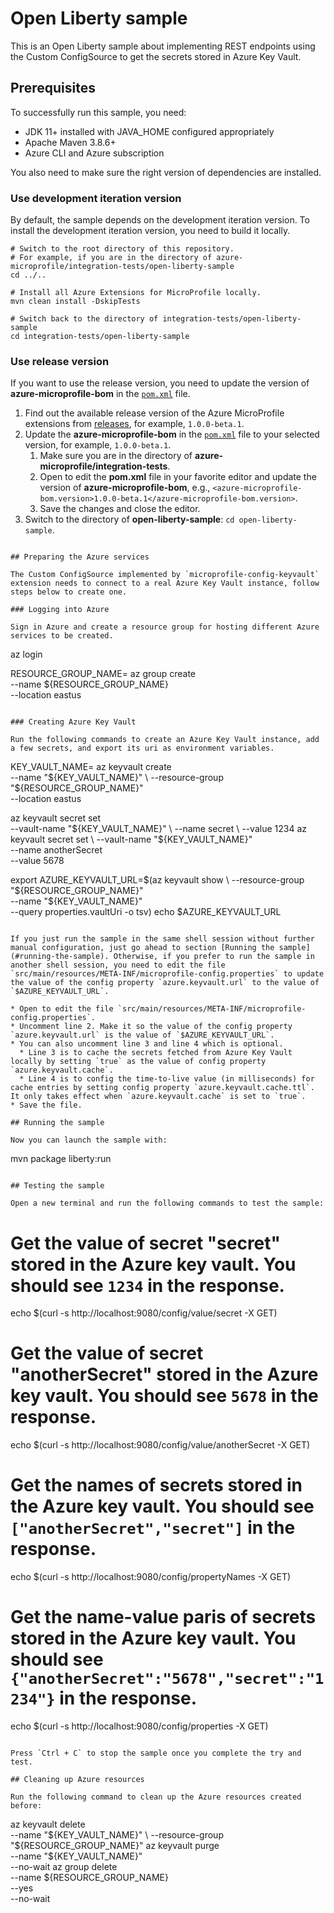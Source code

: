 # Open Liberty sample

This is an Open Liberty sample about implementing REST endpoints using the Custom ConfigSource to get the secrets stored
in Azure Key Vault.

## Prerequisites

To successfully run this sample, you need:

* JDK 11+ installed with JAVA_HOME configured appropriately
* Apache Maven 3.8.6+
* Azure CLI and Azure subscription

You also need to make sure the right version of dependencies are installed.

### Use development iteration version

By default, the sample depends on the development iteration version. To install the development iteration version, you
need to build it locally.

```
# Switch to the root directory of this repository.
# For example, if you are in the directory of azure-microprofile/integration-tests/open-liberty-sample
cd ../..

# Install all Azure Extensions for MicroProfile locally.
mvn clean install -DskipTests

# Switch back to the directory of integration-tests/open-liberty-sample
cd integration-tests/open-liberty-sample
```

### Use release version

If you want to use the release version, you need to update the version of **azure-microprofile-bom** in the [`pom.xml`](https://github.com/Azure/azure-microprofile/blob/main/integration-tests/pom.xml#L25) file.

1. Find out the available release version of the Azure MicroProfile extensions from [releases](https://github.com/Azure/azure-microprofile/releases), for example, `1.0.0-beta.1`.
1. Update the **azure-microprofile-bom** in the [`pom.xml`](https://github.com/Azure/azure-microprofile/blob/main/integration-tests/pom.xml#L25) file to your selected version, for example, `1.0.0-beta.1`.
   1. Make sure you are in the directory of **azure-microprofile/integration-tests**.
   1. Open to edit the **pom.xml** file in your favorite editor and update the version of **azure-microprofile-bom**, e.g., `<azure-microprofile-bom.version>1.0.0-beta.1</azure-microprofile-bom.version>`.
   1. Save the changes and close the editor.
1. Switch to the directory of **open-liberty-sample**: `cd open-liberty-sample`.
```

## Preparing the Azure services

The Custom ConfigSource implemented by `microprofile-config-keyvault` extension needs to connect to a real Azure Key Vault instance, follow steps below to create one.

### Logging into Azure

Sign in Azure and create a resource group for hosting different Azure services to be created.

```
az login

RESOURCE_GROUP_NAME=<resource-group-name>
az group create \
    --name ${RESOURCE_GROUP_NAME} \
    --location eastus
```

### Creating Azure Key Vault

Run the following commands to create an Azure Key Vault instance, add a few secrets, and export its uri as environment variables.

```
KEY_VAULT_NAME=<unique-key-vault-name>
az keyvault create \
    --name "${KEY_VAULT_NAME}" \
    --resource-group "${RESOURCE_GROUP_NAME}" \
    --location eastus

az keyvault secret set \
    --vault-name "${KEY_VAULT_NAME}" \
    --name secret \
    --value 1234
az keyvault secret set \
    --vault-name "${KEY_VAULT_NAME}" \
    --name anotherSecret \
    --value 5678

export AZURE_KEYVAULT_URL=$(az keyvault show \
  --resource-group "${RESOURCE_GROUP_NAME}" \
  --name "${KEY_VAULT_NAME}" \
  --query properties.vaultUri -o tsv)
echo $AZURE_KEYVAULT_URL
```

If you just run the sample in the same shell session without further manual configuration, just go ahead to section [Running the sample](#running-the-sample). Otherwise, if you prefer to run the sample in another shell session, you need to edit the file `src/main/resources/META-INF/microprofile-config.properties` to update the value of the config property `azure.keyvault.url` to the value of `$AZURE_KEYVAULT_URL`.

* Open to edit the file `src/main/resources/META-INF/microprofile-config.properties`. 
* Uncomment line 2. Make it so the value of the config property `azure.keyvault.url` is the value of `$AZURE_KEYVAULT_URL`.
* You can also uncomment line 3 and line 4 which is optional.
  * Line 3 is to cache the secrets fetched from Azure Key Vault locally by setting `true` as the value of config property `azure.keyvault.cache`.
  * Line 4 is to config the time-to-live value (in milliseconds) for cache entries by setting config property `azure.keyvault.cache.ttl`. It only takes effect when `azure.keyvault.cache` is set to `true`.
* Save the file.

## Running the sample

Now you can launch the sample with:

```
mvn package liberty:run
```

## Testing the sample

Open a new terminal and run the following commands to test the sample:

```
# Get the value of secret "secret" stored in the Azure key vault. You should see `1234` in the response.
echo $(curl -s http://localhost:9080/config/value/secret -X GET)

# Get the value of secret "anotherSecret" stored in the Azure key vault. You should see `5678` in the response.
echo $(curl -s http://localhost:9080/config/value/anotherSecret -X GET)

# Get the names of secrets stored in the Azure key vault. You should see `["anotherSecret","secret"]` in the response.
echo $(curl -s http://localhost:9080/config/propertyNames -X GET)

# Get the name-value paris of secrets stored in the Azure key vault. You should see `{"anotherSecret":"5678","secret":"1234"}` in the response.
echo $(curl -s http://localhost:9080/config/properties -X GET)
```

Press `Ctrl + C` to stop the sample once you complete the try and test.

## Cleaning up Azure resources

Run the following command to clean up the Azure resources created before:

```
az keyvault delete \
    --name "${KEY_VAULT_NAME}" \
    --resource-group "${RESOURCE_GROUP_NAME}"
az keyvault purge \
    --name "${KEY_VAULT_NAME}" \
    --no-wait
az group delete \
    --name ${RESOURCE_GROUP_NAME} \
    --yes \
    --no-wait
```
